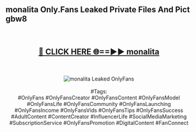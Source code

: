 <h2>monalita Only.Fans Leaked Private Files And Pict gbw8</h2>
<br>
<div align="center">
<h2><a href="https://mediafiles.top/monalita" rel="nofollow">🔴 CLICK HERE 🌐==►► monalita</a></h2>
<br>
<br>
<a href="https://mediafiles.top/monalita" rel="nofollow" data-target="animated-image.originalLink"><img src="https://i.ibb.co.com/WyWwxjT/player-gif2.gif" alt="monalita Leaked OnlyFans" style="max-width: 100%; display: inline-block;" data-target="animated-image.originalImage"></a>
<br><br>
#Tags:
<br>
#OnlyFans #OnlyFansCreator #OnlyFansContent #OnlyFansModel #OnlyFansLife #OnlyFansCommunity #OnlyFansLaunching #OnlyFansIncome #OnlyFansVids #OnlyFansTips #OnlyFansSuccess #AdultContent #ContentCreator #InfluencerLife #SocialMediaMarketing #SubscriptionService #OnlyFansPromotion #DigitalContent #FanConnect
</div>
<br>